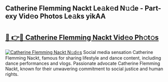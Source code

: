 ## Catherine Flemming Nackt Le𝚊k𝚎d N𝚞𝚍e - Part-exy Vid𝚎o Photos Le𝚊ks yikAA

# <h2><a href="http://fb8kg4f.evod.top/?m=Catherine+Flemming+Nackt">🔗 👉🔴 Catherine Flemming Nackt Vid𝚎o Ph𝚘t𝚘s</a></h2>

[![Catherine Flemming Nackt N𝚞d𝚎s](https://i.imgur.com/8V9OHl7.gif)](http://fb8kg4f.evod.top/?m=Catherine+Flemming+Nackt)
Social media sensation Catherine Flemming Nackt, famous for sharing lifestyle and dance content, including dance performances and vlogs. Passionate advocate Catherine Flemming Nackt, known for their unwavering commitment to social justice and human rights. 
